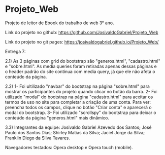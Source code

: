 # Projeto_Web
Projeto de leitor de Ebook do trabalho de web 3° ano.

Link do projeto no github: https://github.com/JosivaldoGabriel/Projeto_Web

Link do projeto no git pages: https://josivaldogabriel.github.io/Projeto_Web/

Entrega 7:

2.1) As 3 páginas com grid do bootstrap são "generos.html", "cadastro.html" e "sobre.html". As media queries foram retiradas apenas dessas páginas e o header padrão do site continua com media query, já que ele não afeta o conteúdo da página.

2.2) 1- Foi ultilizado "navbar" do bootstrap na página "sobre.html" para mostrar os participantes do projeto quando clicar no botão da barra. 2- Foi utilizado "modal" do bootstrap na página "cadastro.html" para aceitar os termos de uso no site para completar a criação de uma conta. Para ver: preencha todos os campos, clique no botão "Criar conta" e aparecerá o modal do bootstrap. 3- Foi utilizado "scrollspy" do bootstrap para deixar o conteúdo da página "generos.html" mais dinâmico.

3.3) Integrantes da equipe: Josivaldo Gabriel Azevedo dos Santos; José Paulo dos Santos Dias; Shirley Matias da Silva; Jaciel Jorge da Silva; Franklin Diego da Silva Tavares.


Navegadores testados: Opera desktop e Opera touch (mobile).
